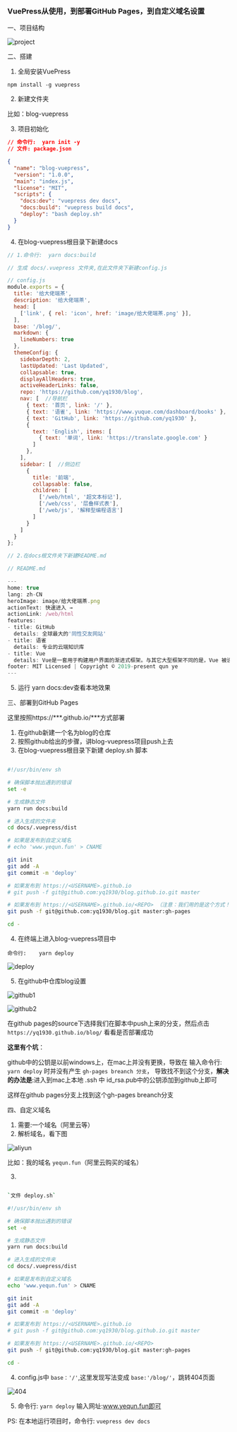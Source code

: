 ### VuePress从使用，到部署GitHub Pages，到自定义域名设置

一、项目结构

![project](https://cdn.nlark.com/yuque/0/2019/png/242278/1567494861315-570edd2b-af09-4015-8080-9b230b9e8500.png)

二、搭建

1. 全局安装VuePress

` npm install -g vuepress `

2. 新建文件夹

比如：blog-vuepress

3. 项目初始化

```json
// 命令行:  yarn init -y
// 文件: package.json

{
  "name": "blog-vuepress",
  "version": "1.0.0",
  "main": "index.js",
  "license": "MIT",
  "scripts": {
    "docs:dev": "vuepress dev docs",
    "docs:build": "vuepress build docs",
    "deploy": "bash deploy.sh"
  }
}
```

4. 在blog-vuepress根目录下新建docs

```js
// 1.命令行:  yarn docs:build

// 生成 docs/.vuepress 文件夹,在此文件夹下新建config.js

// config.js
module.exports = {
  title: '给大佬端茶',
  description: '给大佬端茶',
  head: [
    ['link', { rel: 'icon', href: 'image/给大佬端茶.png' }],
  ],
  base: '/blog/',
  markdown: {
    lineNumbers: true
  },
  themeConfig: {
    sidebarDepth: 2,
    lastUpdated: 'Last Updated',
    collapsable: true,
    displayAllHeaders: true,
    activeHeaderLinks: false,
    repo: 'https://github.com/yq1930/blog',
    nav: [  //导航栏                                             
      { text: '首页', link: '/' },
      { text: '语雀', link: 'https://www.yuque.com/dashboard/books' },
      { text: 'GitHub', link: 'https://github.com/yq1930' },
      {
        text: 'English', items: [
          { text: '单词', link: 'https://translate.google.com' }
        ]
      },
    ],
    sidebar: [  //侧边栏
      {
        title: '前端',
        collapsable: false,
        children: [
          ['/web/html', '超文本标记'],
          ['/web/css', '层叠样式表'],
          ['/web/js', '解释型编程语言']
        ]
      }
    ]
  }
};

// 2.在docs根文件夹下新建README.md

// README.md

---
home: true
lang: zh-CN
heroImage: image/给大佬端茶.png
actionText: 快速进入 →
actionLink: /web/html
features:
- title: GitHub
  details: 全球最大的'同性交友网站'
- title: 语雀
  details: 专业的云端知识库
- title: Vue
  details: Vue是一套用于构建用户界面的渐进式框架。与其它大型框架不同的是，Vue 被设计为可以自底向上逐层应用。
footer: MIT Licensed | Copyright © 2019-present qun ye
---

```

5. 运行 yarn docs:dev查看本地效果

三、部署到GitHub Pages

这里按照https://***.github.io/***方式部署

1. 在github新建一个名为blog的仓库
2. 按照github给出的步骤，讲blog-vuepress项目push上去
3. 在blog-vuepress根目录下新建 deploy.sh 脚本

```sh

#!/usr/bin/env sh

# 确保脚本抛出遇到的错误
set -e

# 生成静态文件
yarn run docs:build

# 进入生成的文件夹
cd docs/.vuepress/dist

# 如果是发布到自定义域名
# echo 'www.yequn.fun' > CNAME

git init
git add -A
git commit -m 'deploy'

# 如果发布到 https://<USERNAME>.github.io
# git push -f git@github.com:yq1930/blog.github.io.git master

# 如果发布到 https://<USERNAME>.github.io/<REPO> （注意：我们用的是这个方式！！！）
git push -f git@github.com:yq1930/blog.git master:gh-pages

cd -

```

4. 在终端上进入blog-vuepress项目中

`命令行:    yarn deploy`

![deploy](https://cdn.nlark.com/yuque/0/2019/png/242278/1567496870204-b1ba90e0-02bc-4926-9483-c01dc127a59b.png?x-oss-process=image/resize,w_746)

5. 在github中仓库blog设置

![github1](https://cdn.nlark.com/yuque/0/2019/png/242278/1567496941180-6b64b00f-0d2b-46db-aea2-8e71b7f57e0f.png?x-oss-process=image/resize,w_746)

![github2](https://cdn.nlark.com/yuque/0/2019/png/242278/1567496982334-aa49de30-dcce-4dd8-941b-f0ebe2a8efb9.png?x-oss-process=image/resize,w_746)


在github pages的source下选择我们在脚本中push上来的分支，然后点击 `https://yq1930.github.io/blog/` 看看是否部署成功

**这里有个坑**：

github中的公钥是以前windows上，在mac上并没有更换，导致在 输入命令行: `yarn deploy` 时并没有产生 `gh-pages breanch 分支`，
导致找不到这个分支，**解决的办法是**:进入到mac上本地 .ssh 中 id_rsa.pub中的公钥添加到github上即可

这样在github pages分支上找到这个gh-pages breanch分支

四、自定义域名

1. 需要:一个域名（阿里云等）
2. 解析域名，看下图

![aliyun](https://cdn.nlark.com/yuque/0/2019/png/242278/1567565645943-69598caf-a885-40a3-804a-9bf91ee6aa46.png?x-oss-process=image/resize,w_746)

比如：我的域名 `yequn.fun`（阿里云购买的域名）

3. 
```sh

`文件 deploy.sh`

#!/usr/bin/env sh

# 确保脚本抛出遇到的错误
set -e

# 生成静态文件
yarn run docs:build

# 进入生成的文件夹
cd docs/.vuepress/dist

# 如果是发布到自定义域名
echo 'www.yequn.fun' > CNAME

git init
git add -A
git commit -m 'deploy'

# 如果发布到 https://<USERNAME>.github.io
# git push -f git@github.com:yq1930/blog.github.io.git master

# 如果发布到 https://<USERNAME>.github.io/<REPO>
git push -f git@github.com:yq1930/blog.git master:gh-pages

cd -

```

4. config.js中 `base：'/'`,这里发现写法变成 `base:'/blog/'`，跳转404页面

![404](https://cdn.nlark.com/yuque/0/2019/png/242278/1567565731813-f0933e78-4bc3-4b77-83f3-b4c7508ae912.png)

5. 命令行: `yarn deploy` 输入网址:www.yequn.fun即可

PS: 在本地运行项目时，命令行: `vuepress dev docs`
